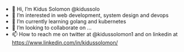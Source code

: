 - 👋 Hi, I’m Kidus Solomon @kidussolo
- 👀 I’m interested in web development, system design and devops
- 🌱 I’m currently learning golang and kubernetes
- 💞️ I’m looking to collaborate on ...
- 📫 How to reach me on twitter at @kidussolomon1 and on linkedin at https://www.linkedin.com/in/kidussolomon/

<!---
kidussolo/kidussolo is a ✨ special ✨ repository because its `README.md` (this file) appears on your GitHub profile.
You can click the Preview link to take a look at your changes.
--->
